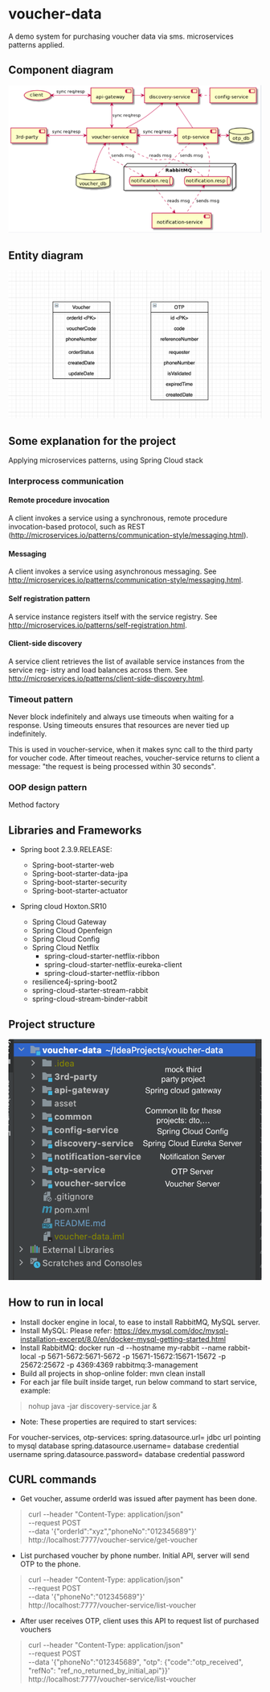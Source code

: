 # voucher-data
A demo system for purchasing voucher data via sms. microservices patterns applied. 

## Component diagram

![component-diagram.png](asset/component-diagram.png)

## Entity diagram
![entity-diagram.png](asset/entity-diagram.png)

## Some explanation for the project
Applying microservices patterns, using Spring Cloud stack
### Interprocess communication

#### Remote procedure invocation
A client invokes a service using a synchronous, remote procedure invocation-based protocol, such as REST (http://microservices.io/patterns/communication-style/messaging.html).

#### Messaging 
A client invokes a service using asynchronous messaging. See http://microservices.io/patterns/communication-style/messaging.html.

#### Self registration pattern
A service instance registers itself with the service registry. See http://microservices.io/patterns/self-registration.html.

#### Client-side discovery
A service client retrieves the list of available service instances from the service reg- istry and load balances across them. See http://microservices.io/patterns/client-side-discovery.html.


### Timeout pattern
Never block indefinitely and always use timeouts when waiting for a response. Using timeouts ensures that resources are never tied up indefinitely.

This is used in voucher-service, when it makes sync call to the third party for voucher code. After timeout reaches, voucher-service returns to client a message: "the request is being processed within 30 seconds".
### OOP design pattern
Method factory

## Libraries and Frameworks

* Spring boot 2.3.9.RELEASE:
  * Spring-boot-starter-web
  * Spring-boot-starter-data-jpa
  * Spring-boot-starter-security
  * Spring-boot-starter-actuator

* Spring cloud Hoxton.SR10
  * Spring Cloud Gateway
  * Spring Cloud Openfeign
  * Spring Cloud Config
  * Spring Cloud Netflix
    * spring-cloud-starter-netflix-ribbon
    * spring-cloud-starter-netflix-eureka-client
    * spring-cloud-starter-netflix-ribbon
  * resilience4j-spring-boot2
  * spring-cloud-starter-stream-rabbit
  * spring-cloud-stream-binder-rabbit
    
## Project structure
![project-structure.png](asset/project-structure.png)

## How to run in local

-	Install docker engine in local, to ease to install RabbitMQ, MySQL server.
-	Install MySQL: Please refer: https://dev.mysql.com/doc/mysql-installation-excerpt/8.0/en/docker-mysql-getting-started.html
-	Install RabbitMQ:
     docker run -d --hostname my-rabbit --name rabbit-local -p 5671-5672:5671-5672 -p 15671-15672:15671-15672 -p 25672:25672 -p 4369:4369 rabbitmq:3-management
-	Build all projects in shop-online folder: mvn clean install
-	For each jar file built inside target, run below command to start service, example:

> nohup java -jar discovery-service.jar &
-	Note: These properties are required to start services:

For voucher-services, otp-services:
spring.datasource.url= jdbc url pointing to mysql database
spring.datasource.username= database credential username
spring.datasource.password= database credential password

## CURL commands
* Get voucher, assume orderId was issued after payment has been done.
> curl --header "Content-Type: application/json" \
--request POST \
--data '{"orderId":"xyz","phoneNo":"012345689"}' \
http://localhost:7777/voucher-service/get-voucher

* List purchased voucher by phone number. Initial API, server will send OTP to the phone.
> curl --header "Content-Type: application/json" \
--request POST \
--data '{"phoneNo":"012345689"}' \
http://localhost:7777/voucher-service/list-voucher

* After user receives OTP, client uses this API to request list of purchased vouchers
> curl --header "Content-Type: application/json" \
--request POST \
--data '{"phoneNo":"012345689", "otp": {"code":"otp_received", "refNo": "ref_no_returned_by_initial_api"}}' \
http://localhost:7777/voucher-service/list-voucher
